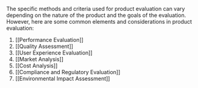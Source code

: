 The specific methods and criteria used for product evaluation can vary depending on the nature of the product and the goals of the evaluation. However, here are some common elements and considerations in product evaluation:

1. [[Performance Evaluation]]
2. [[Quality Assessment]]
3. [[User Experience Evaluation]]
4. [[Market Analysis]]
5. [[Cost Analysis]]
6. [[Compliance and Regulatory Evaluation]]
7. [[Environmental Impact Assessment]]